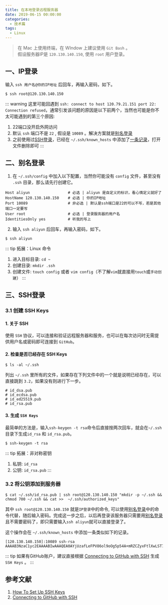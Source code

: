```yaml
---
title: 在本地登录远程服务器
date: 2019-06-15 00:00:00
categories:
  - 技术篇
tags: 
  - Linux
---
```


> 在 Mac 上使用终端，在 WIndow 上建议使用 `Git Bash` 。<br/>
> 假设服务器IP是 `120.130.140.150`, 使用 `root` 用户登录。

## 一、IP登录
输入 `ssh 用户名@你的IP地址` 后回车，再输入密码，如下。
```
$ ssh root@120.130.140.150
```

::: warning
这里可能回遇到 `ssh: connect to host 120.79.21.151 port 22: Connection refused`，通常引发该问题的原因是以下前两个，当然也可能是你不太可能遇到的第三个原因:
1. 22端口没开启外网访问
2. 默认 `ssh` 端口不是 `22` , 假设是 `10089` 。解决方案就是[别名登录](#2)
3. 之前使用过[SSH登录](#3)，已经在 `~/.ssh/known_hosts` 中添加了[一条记录](#recode)，打开文件删除即可
:::

<span id="2"></span>

## 二、别名登录

1. 在 `~/.ssh/config` 中加入以下配置，当然你可能没有 `config` 文件，甚至没有 `.ssh` 目录，那么请先行创建它。
```
Host aliyun                 # 必选 | aliyun 是自定义的标识，看心情定义就好了
HostName 120.130.140.150    # 必选 | 你的IP地址
Port 10089                  # 非必选 | 默认是ssh端口是22的可以不写，若是其他端口一定要写
User root                   # 必选 | 登录服务器的用户名
IdentitiesOnly yes          # 听我的写上
```

2. 输入 `ssh aliyun` 后回车，再输入密码，如下。
```
$ ssh aliyun
```

::: tip 拓展：Linux 命令
1. 进入目标目录: `cd ~`
2. 创建目录: `mkdir .ssh`
3. 创建文件: `touch config` 或者 `vim config`（不了解`vim`就直接用`touch`或`手动创建`）
:::

<span id="3"></span>

## 三、SSH登录

### 3.1 创建 SSH Keys

#### 1. 关于 SSH
使用 `SSH` 协议，可以连接和验证远程服务器和服务，也可以在每次访问时无需提供用户名或密码即可连接到 `GitHub`。

#### 2. 检查是否已经存在 SSH Keys
```
$ ls -al ~/.ssh
```
列出 `~/.ssh` 里所有的文件，如果存在下列文件中的一个就是说明已经存在，可以直接跳到 `3.2`，如果没有则进行下一步。
```
# id_dsa.pub
# id_ecdsa.pub
# id_ed25519.pub
# id_rsa.pub
```

#### 3. 生成 `SSH Keys`
最简单的方法是，输入`ssh-keygen -t rsa`命令后直接按两次回车，就会在`~/.ssh`目录下生成`id_rsa` 和 `id_rsa.pub`。
```
$ ssh-keygen -t rsa
```

::: tip 拓展：非对称密钥
1. 私钥: `id_rsa`
2. 公钥: `id_rsa.pub`
:::

### 3.2 将公钥添加到服务器
```
$ cat ~/.ssh/id_rsa.pub | ssh root@120.130.140.150 "mkdir -p ~/.ssh && chmod 700 ~/.ssh && cat >>  ~/.ssh/authorized_keys"
```
其中 `ssh root@120.130.140.150` 就是`IP登录`中的命令, 可以使用[别名登录](#2)中的命令代替，随后输入密码。完成这一步之后，以后再登录该服务器只需要用[别名登录](#2)且不需要密码了，即只需要输入`ssh aliyun`就可以直接登录了。

<span id="recode"></span>

这个操作会在 `~/.ssh/known_hosts` 中添加一条类似如下的记录。
```
[120.130.140.150]:10089 ssh-rsa AAAAB3NzaC1yc2EAAAABIwAAAQEA0AYjUzafLeFPV86ol9oOg5p54A+mRZCZyxFtlXwLST7cLNb/NqtaAIEXAosnODU942fcIWdC8Oi66XZVEecMyoGh4n26UPnZfHprd4LdJrASsjCupiBd4akWN8XBwUWrwx+mKWjev3cH0QtUM85c6ZiP5+2od/qKLM+DamokImgotY0llAwrQnMjMagKTiWPE6ctontpfw2SPpTC5rOMNozd5sMwFZuxschk7hwxvinZp54tMFB6Ctxp49/thgbVGOYLQtXqZfXxDUIg3N6RM9eV1QltXNG5uSmXw1q5WO7g9NEMpstutNooOujQr0gF1dsDKTwKN+7lPdgsoqTu2w==
```

::: tip
如果有GitHub账户，建议直接根据 [Connecting to GitHub with SSH](https://help.github.com/en/articles/connecting-to-github-with-ssh) 生成 `SSH Keys` 。
:::

## 参考文献
1. [How To Set Up SSH Keys](https://www.digitalocean.com/community/tutorials/how-to-set-up-ssh-keys--2)
2. [Connecting to GitHub with SSH](https://help.github.com/en/articles/connecting-to-github-with-ssh)